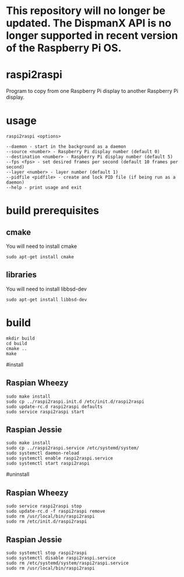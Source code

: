 # This repository will no longer be updated. The DispmanX API is no longer supported in recent version of the Raspberry Pi OS.

# raspi2raspi
Program to copy from one Raspberry Pi display to another Raspberry Pi
display.
# usage

    raspi2raspi <options>

    --daemon - start in the background as a daemon
    --source <number> - Raspberry Pi display number (default 0)
    --destination <number> - Raspberry Pi display number (default 5)
    --fps <fps> - set desired frames per second (default 10 frames per second)
    --layer <number> - layer number (default 1)
    --pidfile <pidfile> - create and lock PID file (if being run as a daemon)
    --help - print usage and exit

# build prerequisites
## cmake
You will need to install cmake

    sudo apt-get install cmake
## libraries
You will need to install libbsd-dev

    sudo apt-get install libbsd-dev
# build
    mkdir build
    cd build
    cmake ..
    make
#install
## Raspian Wheezy
    sudo make install
    sudo cp ../raspi2raspi.init.d /etc/init.d/raspi2raspi
    sudo update-rc.d raspi2raspi defaults
    sudo service raspi2raspi start
## Raspian Jessie
    sudo make install
    sudo cp ../raspi2raspi.service /etc/systemd/system/
    sudo systemctl daemon-reload
    sudo systemctl enable raspi2raspi.service
    sudo systemctl start raspi2raspi
#uninstall
## Raspian Wheezy
    sudo service raspi2raspi stop
    sudo update-rc.d -f raspi2raspi remove
    sudo rm /usr/local/bin/raspi2raspi
    sudo rm /etc/init.d/raspi2raspi
## Raspian Jessie
    sudo systemctl stop raspi2raspi
    sudo systemctl disable raspi2raspi.service
    sudo rm /etc/systemd/system/raspi2raspi.service
    sudo rm /usr/local/bin/raspi2raspi
